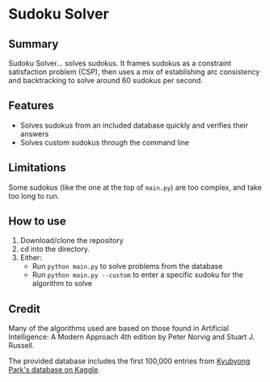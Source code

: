 # Sudoku Solver
## Summary
Sudoku Solver... solves sudokus. It frames sudokus as a constraint satisfaction problem (CSP), then uses a mix of establishing arc consistency and backtracking to solve around 60 sudokus per second.

## Features
- Solves sudokus from an included database quickly and verifies their answers
- Solves custom sudokus through the command line

## Limitations
Some sudokus (like the one at the top of ```main.py```) are too complex, and take too long to run.

## How to use
1. Download/clone the repository
2. cd into the directory.
3. Either:
   - Run ```python main.py``` to solve problems from the database
   - Run ```python main.py --custom``` to enter a specific sudoku for the algorithm to solve

## Credit
Many of the algorithms used are based on those found in Artificial Intelligence: A Modern Approach 4th edition by Peter Norvig and Stuart J. Russell.

The provided database includes the first 100,000 entries from [Kyubyong Park's database on Kaggle](https://www.kaggle.com/datasets/bryanpark/sudoku?resource=download).
